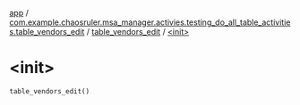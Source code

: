 [app](../../index.md) / [com.example.chaosruler.msa_manager.activies.testing_do_all_table_activities.table_vendors_edit](../index.md) / [table_vendors_edit](index.md) / [&lt;init&gt;](.)

# &lt;init&gt;

`table_vendors_edit()`